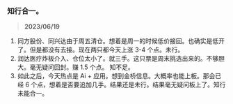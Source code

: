 ### 知行合一。

> **2023/06/19**

1. 同方股份、同兴达由于周五清仓。想着是周一的时候低价接回。也确实是低开了。但是都没有去接。现在两只都今天上涨 3-4 个点。未行。
2. 润达医疗炸板介入、仓位太小了。就三手。这只票是周末挑选出来的。不够胆大。毫无疑问回封。赚 1.5 个点。 知不足。
3. 如此之后，今天热点是 Ai + 应用。想到金桥信息。大概率也能上板。那会已经 6 个点，想着是否要追加几手。结果还是未行。结果毫无疑问板上了。知行未能合一。
